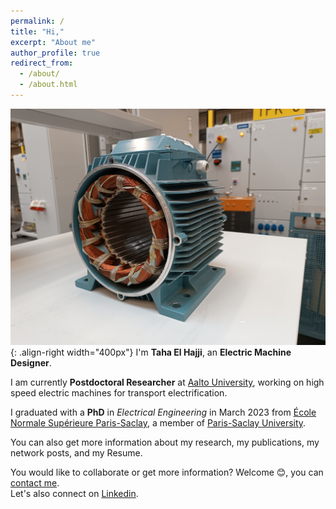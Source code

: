```yaml
---
permalink: /
title: "Hi,"
excerpt: "About me"
author_profile: true
redirect_from: 
  - /about/
  - /about.html
---
```



![Illustration of electric machines](/images/homepage_electric_machines.png){: .align-right width="400px"}
I'm **Taha El Hajji**, an **Electric Machine Designer**.  

I am currently **Postdoctoral Researcher** at <a href="https://www.aalto.fi/en" target="_blank">Aalto University</a>, working on high speed electric machines for transport electrification.  

I graduated with a **PhD** in *Electrical Engineering* in March 2023 from <a href="https://ens-paris-saclay.fr/en" target="_blank">École Normale Supérieure Paris-Saclay</a>, a member of <a href="https://www.universite-paris-saclay.fr/en" target="_blank">Paris-Saclay University</a>.  

You can also get more information about my research, my publications, my network posts, and my Resume.

You would like to collaborate or get more information? Welcome 😊, you can <a href="mailto:taha.elhajji@gmail.com">contact me</a>.  
Let's also connect on <a href="https://www.linkedin.com/in/taha-el-hajji-research-electric-machines/" target="_blank">Linkedin</a>.


